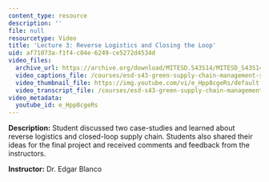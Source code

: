 ```yaml
---
content_type: resource
description: ''
file: null
resourcetype: Video
title: 'Lecture 3: Reverse Logistics and Closing the Loop'
uid: af71073a-f1f4-c84e-6249-ce5272d4534d
video_files:
  archive_url: https://archive.org/download/MITESD.S43S14/MITESD_S43S14_ses03_300k.mp4
  video_captions_file: /courses/esd-s43-green-supply-chain-management-spring-2014/75a6df7f16de5b4f88519772f8bc52d6_e_Hpp8cgeRs.vtt
  video_thumbnail_file: https://img.youtube.com/vi/e_Hpp8cgeRs/default.jpg
  video_transcript_file: /courses/esd-s43-green-supply-chain-management-spring-2014/1b9d62869ccc2718ae3a33d79ef25b88_e_Hpp8cgeRs.pdf
video_metadata:
  youtube_id: e_Hpp8cgeRs
---
```


**Description:** Student discussed two case-studies and learned about reverse logistics and closed-loop supply chain. Students also shared their ideas for the final project and received comments and feedback from the instructors.

**Instructor:** Dr. Edgar Blanco